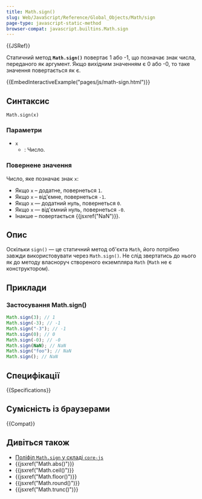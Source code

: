 ```yaml
---
title: Math.sign()
slug: Web/JavaScript/Reference/Global_Objects/Math/sign
page-type: javascript-static-method
browser-compat: javascript.builtins.Math.sign
---
```


{{JSRef}}

Статичний метод **`Math.sign()`** повертає 1 або -1, що позначає знак числа, переданого як аргумент. Якщо вихідним значенням є 0 або -0, то таке значення повертається як є.

{{EmbedInteractiveExample("pages/js/math-sign.html")}}

## Синтаксис

```js-nolint
Math.sign(x)
```

### Параметри

- `x`
  - : Число.

### Повернене значення

Число, яке позначає знак `x`:

- Якщо `x` – додатне, повернеться `1`.
- Якщо `x` – від'ємне, повернеться `-1`.
- Якщо `x` — додатний нуль, повернеться `0`.
- Якщо `x` — від'ємний нуль, повернеться `-0`.
- Інакше – повертається {{jsxref("NaN")}}.

## Опис

Оскільки `sign()` — це статичний метод об'єкта `Math`, його потрібно завжди використовувати через `Math.sign()`. Не слід звертатись до нього як до методу власноруч створеного екземпляра `Math` (`Math` не є конструктором).

## Приклади

### Застосування Math.sign()

```js
Math.sign(3); // 1
Math.sign(-3); // -1
Math.sign("-3"); // -1
Math.sign(0); // 0
Math.sign(-0); // -0
Math.sign(NaN); // NaN
Math.sign("foo"); // NaN
Math.sign(); // NaN
```

## Специфікації

{{Specifications}}

## Сумісність із браузерами

{{Compat}}

## Дивіться також

- [Поліфіл `Math.sign` у складі `core-js`](https://github.com/zloirock/core-js#ecmascript-math)
- {{jsxref("Math.abs()")}}
- {{jsxref("Math.ceil()")}}
- {{jsxref("Math.floor()")}}
- {{jsxref("Math.round()")}}
- {{jsxref("Math.trunc()")}}
